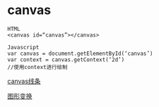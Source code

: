 # canvas
```
HTML
<canvas id=“canvas”></canvas>

Javascript
var canvas = document.getElementById(‘canvas’)
var context = canvas.getContext(‘2d’)
//使用context进行绘制
```

[canvas线条](line.md)  

[图形变换](transform.md)  